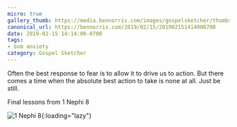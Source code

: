 ```yaml
---
micro: true
gallery_thumb: https://media.bennorris.com/images/gospelsketcher/thumbs/1-nephi-8-03.jpg
canonical_url: https://bennorris.com/2019/02/15/201902151414000700
date: 2019-02-15 14:14:00-0700
tags:
- bom anxiety
category: Gospel Sketcher
---
```


Often the best response to fear is to allow it to drive us to action. But there comes a time when the absolute best action to take is none at all. Just be still.

Final lessons from 1 Nephi 8

![1 Nephi 8](https://media.bennorris.com/images/gospelsketcher/bom-anxiety-study/1-nephi-8-03.jpg){:loading="lazy"}